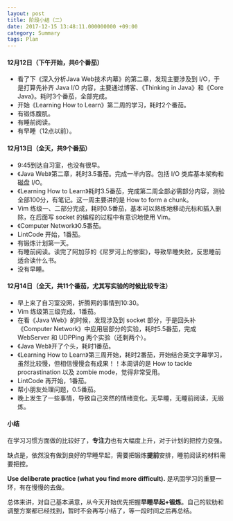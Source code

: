 ```yaml
---
layout: post
title: 阶段小结（二）
date: 2017-12-15 13:48:11.000000000 +09:00
category: Summary
tags: Plan
---
```

#### 12月12日（下午开始，共6个番茄）
- 看了下《深入分析Java Web技术内幕》的第二章，发现主要涉及到 I/O，于是打算先补齐 Java I/O 内容，主要通过博客、《Thinking in Java》和《Core Java》。耗时3个番茄，全部完成。
- 开始《Learning How to Learn》第二周的学习，耗时2个番茄。
- 有锻炼腹肌。
- 有睡前阅读。
- 有早睡（12点以前）。

#### 12月13日（全天，共9个番茄）
- 9:45到达自习室，也没有很早。
- 《Java Web》第二章，耗时3.5番茄。完成一半内容。包括 I/O 类库基本架构和磁盘 I/O。
- 《Learning How to Learn》耗时3.5番茄，完成第二周全部必需部分内容，测验全部100分，有笔记。这一周主要讲的是 How to form a chunk。
- Vim 练级一、二部分完成，耗时0.5番茄，基本可以熟练地移动光标和插入删除，在后面写 socket 的编程的过程中有意识地使用 Vim。
- 《Computer Network》0.5番茄。
- LintCode 开始，1番茄。
- 有锻炼计划第一天。
- 有睡前阅读。读完了阿加莎的《尼罗河上的惨案》，导致早睡失败，反思睡前适合读什么书。
- 没有早睡。

#### 12月14日（全天，共11个番茄，尤其写实验的时候比较专注）
- 早上来了自习室没网，折腾网的事情到10:30。
- Vim 练级第三级完成，1番茄。
- 在看《Java Web》的时候，发现涉及到 socket 部分，于是回头补《Computer Network》中应用层部分的实验，耗时5.5番茄，完成 WebServer 和 UDPPing 两个实验（还剩两个）。
- 《Java Web》开了个头，耗时1番茄。
- 《Learning How to Learn》第三周开始，耗时2番茄，开始结合英文字幕学习，虽然比较慢，但相信慢慢会有成果！！本周讲的是 How to tackle procrastination 以及 zombie mode，觉得非常受用。
- LintCode 再开始，1番茄。
- 帮小朋友处理问题，0.5番茄。
- 晚上发生了一些事情，导致自己突然的情绪变化。无早睡，无睡前阅读，无锻炼。

#### 小结
在学习习惯方面做的比较好了，**专注力**也有大幅度上升，对于计划的把控力变强。

缺点是，依然没有做到良好的早睡早起，需要把锻炼**提前**安排，睡前阅读的材料需要把控。

**Use deliberate practice (what you find more difficult).** 是巩固学习的重要一环，有在慢慢的去做。

总体来讲，对自己基本满意，从今天开始优先把握**早睡早起+锻炼**。自己的软肋和调整方案都已经找到，暂时不会再写小结了，等一段时间之后再总结。

